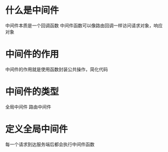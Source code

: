 # 什么是中间件
中间件本质是一个回调函数
中间件函数可以像路由回调一样访问请求对象，响应对象

# 中间件的作用
中间件的作用就是使用函数封装公共操作，简化代码

# 中间件的类型
全局中间件
路由中间件

# 定义全局中间件
每一个请求到达服务端后都会执行中间件函数



